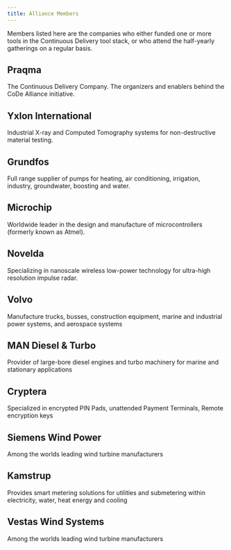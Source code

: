 ```yaml
---
title: Alliance Members
---
```


Members listed here are the companies who either funded one or more tools in the Continuous Delivery tool stack, or who attend the half-yearly gatherings on a regular basis.

## Praqma
The Continuous Delivery Company. The organizers and enablers behind the CoDe Alliance initiative.

## Yxlon International
Industrial X-ray and Computed Tomography systems for non-destructive material testing.

## Grundfos
Full range supplier of pumps for heating, air conditioning, irrigation, industry, groundwater, boosting and water.

## Microchip
Worldwide leader in the design and manufacture of microcontrollers (formerly known as Atmel).

## Novelda
Specializing in nanoscale wireless low-power technology for ultra-high resolution impulse radar.

## Volvo
Manufacture trucks, busses, construction equipment, marine and industrial power systems, and aerospace systems

## MAN Diesel & Turbo
Provider of large-bore diesel engines and turbo machinery for marine and stationary applications

## Cryptera
Specialized in encrypted PIN Pads, unattended Payment Terminals, Remote encryption keys

## Siemens Wind Power
Among the worlds leading wind turbine manufacturers

## Kamstrup
Provides smart metering solutions for utilities and submetering within electricity, water, heat energy and cooling

## Vestas Wind Systems
Among the worlds leading wind turbine manufacturers
